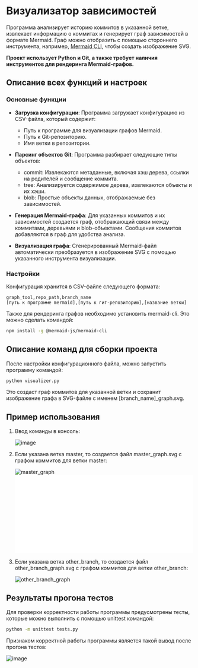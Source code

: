 # Визуализатор зависимостей

Программа анализирует историю коммитов в указанной ветке, извлекает информацию о коммитах и генерирует граф зависимостей в формате Mermaid. Граф можно отобразить с помощью стороннего инструмента, например, [Mermaid CLI](https://github.com/mermaid-js/mermaid-cli), чтобы создать изображение SVG.

**Проект использует Python и Git, а также требует наличия инструментов для рендеринга Mermaid-графов.**

## Описание всех функций и настроек

### Основные функции

- **Загрузка конфигурации**: Программа загружает конфигурацию из CSV-файла, который содержит:
  - Путь к программе для визуализации графов Mermaid.
  - Путь к Git-репозиторию.
  - Имя ветки в репозитории.
  
- **Парсинг объектов Git**: Программа разбирает следующие типы объектов:
  - commit: Извлекаются метаданные, включая хэш дерева, ссылки на родителей и сообщение коммита.
  - tree: Анализируется содержимое дерева, извлекаются объекты и их хэши.
  - blob: Простые объекты данных, отображаемые без зависимостей.


- **Генерация Mermaid-графа**: Для указанных коммитов и их зависимостей создается граф, отображающий связи между коммитами, деревьями и blob-объектами. Сообщения коммитов добавляются в граф для удобства анализа.
- **Визуализация графа**: Сгенерированный Mermaid-файл автоматически преобразуется в изображение SVG с помощью указанного инструмента визуализации.

### Настройки

Конфигурация хранится в CSV-файле следующего формата:

```csv
graph_tool,repo_path,branch_name
[путь к программе mermaid],[путь к гит-репозиторию],[название ветки]
```

Также для рендеринга графов необходимо установить mermaid-cli. Это можно сделать командой:
```bash
npm install -g @mermaid-js/mermaid-cli
```

## Описание команд для сборки проекта

После настройки конфигурационного файла, можно запустить программу командой:
```bash
python visualizer.py
```

Это создаст граф коммитов для указанной ветки и сохранит изображение графа в SVG-файле с именем [branch_name]_graph.svg.

## Пример использования

1. Ввод команды в консоль:
   
   ![image](https://github.com/user-attachments/assets/51a2cf0b-e0e1-41bb-81bc-b7ba31046448)

2. Если указана ветка master, то создается файл master_graph.svg с графом коммитов для ветки master:

    ![master_graph](https://github.com/user-attachments/assets/778da749-8e3c-40a9-9631-b120518763ce)
<svg aria-roledescription="flowchart-v2" role="graphics-document document" viewBox="0 0 1347.3046875 590" style="max-width: 1347.3px; background-color: white;" class="flowchart" xmlns:xlink="http://www.w3.org/1999/xlink" xmlns="http://www.w3.org/2000/svg" width="100%" id="my-svg"></svg>

3. Если указана ветка other_branch, то создается файл other_branch_graph.svg с графом коммитов для ветки other_branch:

    ![other_branch_graph](https://github.com/user-attachments/assets/dcc023c2-80eb-4164-aa8f-c8f246583574)

## Результаты прогона тестов

Для проверки корректности работы программы предусмотрены тесты, которые можно выполнить с помощью unittest командой:
```bash
python -m unittest tests.py
```

Признаком корректной работы программы является такой вывод после прогона тестов:

   ![image](https://github.com/user-attachments/assets/6dddced2-c9ba-474a-837d-d4b08316936a)
